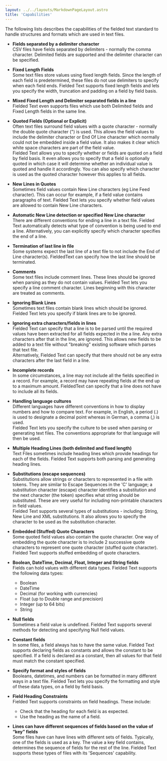 ```yaml
---
layout: ../../layouts/MarkdownPageLayout.astro
title: 'Capabilities'
---
```

The following lists describes the capabilities of the fielded text standard to handle structures and formats which are used in text files.

* **Fields separated by a delimiter character**\
CSV files have fields separated by delimiters - normally the comma character. Delimited fields are supported and the delimiter character can be specified.

* **Fixed Length Fields**\
Some text files store values using fixed length fields. Since the length of each field is predetermined, these files do not use delimiters to specify when each field ends. Fielded Text supports fixed length fields and lets you specify the width, truncation and padding on a field by field basis.

* **Mixed Fixed Length and Delimiter separated fields in a line**\
Fielded Text even supports files which use both Delimited fields and Fixed Length fields in the same line.

* **Quoted Fields (Optional or Explicit)**\
Often text files surround field values with a quote character - normally the double quote character (") is used. This allows the field values to include the delimiter character or End Of Line character which normally could not be embedded inside a field value. It also makes it clear which white space characters are part of the field value.\
Fielded Text allows you to specify whether or fields are quoted on a field by field basis. It even allows you to specify that a field is optionally quoted in which case it will determine whether an individual value is quoted and handle it accordingly. You can also specify which character is used as the quoted character however this applies to all fields.

* **New Lines in Quotes**\
Sometimes field values contain New Line characters (eg Line Feed character). This can occur for example, if a field value contains paragraphs of text. Fielded Text lets you specify whether field values are allowed to contain New Line characters.

* **Automatic New Line detection or specified New Line character**\
There are different conventions for ending a line in a text file. Fielded Text automatically detects what type of convention is being used to end a line. Alternatively, you can explicitly specify which character specifies the end of a line.

* **Termination of last line in file**\
Some systems expect the last line of a text file to not include the End of Line character(s). FieldedText can specify how the last line should be terminated.

* **Comments**\
Some text files include comment lines. These lines should be ignored when parsing as they do not contain values. Fielded Text lets you specify a line comment character. Lines beginning with this character are treated as comments.

* **Ignoring Blank Lines**\
Sometimes text files contain blank lines which should be ignored. Fielded Text lets you specify if blank lines are to be ignored.

* **Ignoring extra characters/fields in lines**\
Fielded Text can specify that a line is to be parsed until the required values have been extracted for all fields expected in the a line. Any extra characters after that in the line, are ignored. This allows new fields to be added to a text file without "breaking" existing software which parses that text file.\
Alternatively, Fielded Text can specify that there should not be any extra characters after the last field in a line.

* **Incomplete records**\
In some circumstances, a line may not include all the fields specified in a record. For example, a record may have repeating fields at the end up to a maximum amount. FieldedText can specify that a line does not have to include all its fields.

* **Handling language cultures**\
Different languages have different conventions in how to display numbers and how to compare text. For example, in English, a period (.) is used to designate a decimal point whereas in German, a comma (,) is used.\
Fielded Text lets you specify the culture to be used when parsing or generating text files. The conventions appropriate for that language will then be used.

* **Multiple Heading Lines (both delimited and fixed length)**\
Text Files sometimes include heading lines which provide headings for each of the fields. Fielded Text supports both parsing and generating heading lines.

* **Substitutions (escape sequences)**\
Substitutions allow strings or characters to represented in a file with tokens. They are similar to Escape Sequences in the 'C' language; a substitution character (escape) character identifies a substitution and the next character (the token) specifies what string should be substituted. These are very useful for including non-printable characters in field values.\
Fielded Text supports several types of substitutions - including: String, New Line and XML substitutions. It also allows you to specify the character to be used as the substitution character.

* **Embedded (Stuffed) Quote Characters**\
Some quoted field values also contain the quote character. One way of embedding the quote character is to include 2 successive quote characters to represent one quote character (stuffed quote character). Fielded Text supports stuffed embedding of quote characters.

* **Boolean, DateTime, Decimal, Float, Integer and String fields**\
Fields can hold values with different data types. Fielded Text supports the following data types:

    * Boolean
    * DateTime
    * Decimal (for working with currencies)
    * Float (up to Double range and precision)
    * Integer (up to 64 bits)
    * String

* **Null fields**\
Sometimes a field value is undefined. Fielded Text supports several methods for detecting and specifying Null field values.

* **Constant fields**\
In some files, a field always has to have the same value. Fielded Text supports declaring fields as constants and allows the constant to be specified. If a field is declared as a constant, then all values for that field must match the constant specified.

* **Specify format and styles of fields**\
Booleans, datetimes, and numbers can be formatted in many different ways in a text file. Fielded Text lets you specify the formatting and style of these data types, on a field by field basis.

* **Field Heading Constraints**\
Fielded Text supports constraints on field headings. These include:

    * Check that the heading for each field is as expected.
    * Use the heading as the name of a field.

* **Lines can have different sequences of fields based on the value of “key” fields**\
Some files have can have lines with different sets of fields. Typically, one of the fields is used as a key. The value a key field contains, determines the sequence of fields for the rest of the line. Fielded Text supports these types of files with its 'Sequences' capability.